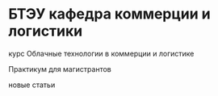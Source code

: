 # БТЭУ кафедра коммерции и логистики

курс Облачные технологии в коммерции и логистике

Практикум для магистрантов

новые статьи